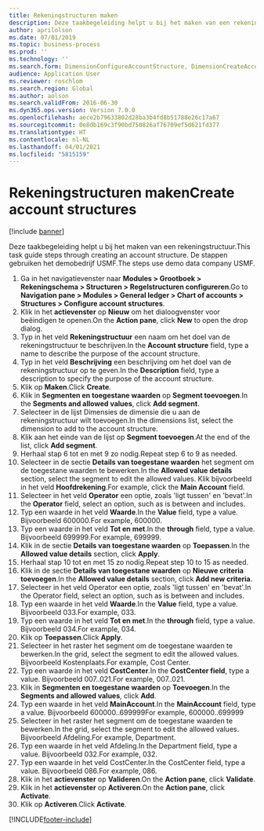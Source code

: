 ```yaml
---
title: Rekeningstructuren maken
description: Deze taakbegeleiding helpt u bij het maken van een rekeningstructuur.
author: aprilolson
ms.date: 07/01/2019
ms.topic: business-process
ms.prod: ''
ms.technology: ''
ms.search.form: DimensionConfigureAccountStructure, DimensionCreateAccountStructure, DimensionHierarchyAddLevel, DimensionHierarchyConstraintActivate
audience: Application User
ms.reviewer: roschlom
ms.search.region: Global
ms.author: aolson
ms.search.validFrom: 2016-06-30
ms.dyn365.ops.version: Version 7.0.0
ms.openlocfilehash: aece2b79633802d28ba3b4fd8b51788e26c17a67
ms.sourcegitcommit: 0e8db169c3f90bd750826af76709ef5d621fd377
ms.translationtype: HT
ms.contentlocale: nl-NL
ms.lasthandoff: 04/01/2021
ms.locfileid: "5815159"
---
```

# <a name="create-account-structures"></a><span data-ttu-id="f3605-103">Rekeningstructuren maken</span><span class="sxs-lookup"><span data-stu-id="f3605-103">Create account structures</span></span>

[!include [banner](../../includes/banner.md)]

<span data-ttu-id="f3605-104">Deze taakbegeleiding helpt u bij het maken van een rekeningstructuur.</span><span class="sxs-lookup"><span data-stu-id="f3605-104">This task guide steps through creating an account structure.</span></span> <span data-ttu-id="f3605-105">De stappen gebruiken het demobedrijf USMF.</span><span class="sxs-lookup"><span data-stu-id="f3605-105">The steps use demo data company USMF.</span></span>

1. <span data-ttu-id="f3605-106">Ga in het navigatievenster naar **Modules > Grootboek > Rekeningschema > Structuren > Regelstructuren configureren**.</span><span class="sxs-lookup"><span data-stu-id="f3605-106">Go to **Navigation pane > Modules > General ledger > Chart of accounts > Structures > Configure account structures**.</span></span>
2. <span data-ttu-id="f3605-107">Klik in het **actievenster** op **Nieuw** om het dialoogvenster voor beëindigen te openen.</span><span class="sxs-lookup"><span data-stu-id="f3605-107">On the **Action pane**, click **New** to open the drop dialog.</span></span>
3. <span data-ttu-id="f3605-108">Typ in het veld **Rekeningstructuur** een naam om het doel van de rekeningstructuur te beschrijven.</span><span class="sxs-lookup"><span data-stu-id="f3605-108">In the **Account structure** field, type a name to describe the purpose of the account structure.</span></span>
4. <span data-ttu-id="f3605-109">Typ in het veld **Beschrijving** een beschrijving om het doel van de rekeningstructuur op te geven.</span><span class="sxs-lookup"><span data-stu-id="f3605-109">In the **Description** field, type a description to specify the purpose of the account structure.</span></span>
5. <span data-ttu-id="f3605-110">Klik op **Maken**.</span><span class="sxs-lookup"><span data-stu-id="f3605-110">Click **Create**.</span></span>
6. <span data-ttu-id="f3605-111">Klik in **Segmenten en toegestane waarden** op **Segment toevoegen**.</span><span class="sxs-lookup"><span data-stu-id="f3605-111">In the **Segments and allowed values**, click **Add segment**.</span></span>
7. <span data-ttu-id="f3605-112">Selecteer in de lijst Dimensies de dimensie die u aan de rekeningstructuur wilt toevoegen.</span><span class="sxs-lookup"><span data-stu-id="f3605-112">In the dimensions list, select the dimension to add to the account structure.</span></span>
8. <span data-ttu-id="f3605-113">Klik aan het einde van de lijst op **Segment toevoegen**.</span><span class="sxs-lookup"><span data-stu-id="f3605-113">At the end of the list, click **Add segment**.</span></span>
9. <span data-ttu-id="f3605-114">Herhaal stap 6 tot en met 9 zo nodig.</span><span class="sxs-lookup"><span data-stu-id="f3605-114">Repeat step 6 to 9 as needed.</span></span>
10. <span data-ttu-id="f3605-115">Selecteer in de sectie **Details van toegestane waarden** het segment om de toegestane waarden te bewerken.</span><span class="sxs-lookup"><span data-stu-id="f3605-115">In the **Allowed value details** section, select the segment to edit the allowed values.</span></span>
    <span data-ttu-id="f3605-116">Klik bijvoorbeeld in het veld **Hoofdrekening**.</span><span class="sxs-lookup"><span data-stu-id="f3605-116">For example, click the **Main Account** field.</span></span>  
11. <span data-ttu-id="f3605-117">Selecteer in het veld **Operator** een optie, zoals 'ligt tussen' en 'bevat'.</span><span class="sxs-lookup"><span data-stu-id="f3605-117">In the **Operator** field, select an option, such as is between and includes.</span></span>
12. <span data-ttu-id="f3605-118">Typ een waarde in het veld **Waarde**.</span><span class="sxs-lookup"><span data-stu-id="f3605-118">In the **Value** field, type a value.</span></span> <span data-ttu-id="f3605-119">Bijvoorbeeld 600000.</span><span class="sxs-lookup"><span data-stu-id="f3605-119">For example, 600000.</span></span>  
13. <span data-ttu-id="f3605-120">Typ een waarde in het veld **Tot en met**.</span><span class="sxs-lookup"><span data-stu-id="f3605-120">In the **through** field, type a value.</span></span> <span data-ttu-id="f3605-121">Bijvoorbeeld 699999.</span><span class="sxs-lookup"><span data-stu-id="f3605-121">For example, 699999.</span></span>  
14. <span data-ttu-id="f3605-122">Klik in de sectie **Details van toegestane waarden** op **Toepassen**.</span><span class="sxs-lookup"><span data-stu-id="f3605-122">In the **Allowed value details** section, click **Apply**.</span></span>
15. <span data-ttu-id="f3605-123">Herhaal stap 10 tot en met 15 zo nodig.</span><span class="sxs-lookup"><span data-stu-id="f3605-123">Repeat step 10 to 15 as needed.</span></span>  
16. <span data-ttu-id="f3605-124">Klik in de sectie **Details van toegestane waarden** op **Nieuwe criteria toevoegen**.</span><span class="sxs-lookup"><span data-stu-id="f3605-124">In the **Allowed value details** section, click **Add new criteria**.</span></span>
17. <span data-ttu-id="f3605-125">Selecteer in het veld Operator een optie, zoals 'ligt tussen' en 'bevat'.</span><span class="sxs-lookup"><span data-stu-id="f3605-125">In the Operator field, select an option, such as is between and includes.</span></span>
18. <span data-ttu-id="f3605-126">Typ een waarde in het veld **Waarde**.</span><span class="sxs-lookup"><span data-stu-id="f3605-126">In the **Value** field, type a value.</span></span> <span data-ttu-id="f3605-127">Bijvoorbeeld 033.</span><span class="sxs-lookup"><span data-stu-id="f3605-127">For example, 033.</span></span>  
19. <span data-ttu-id="f3605-128">Typ een waarde in het veld **Tot en met**.</span><span class="sxs-lookup"><span data-stu-id="f3605-128">In the **through** field, type a value.</span></span> <span data-ttu-id="f3605-129">Bijvoorbeeld 034.</span><span class="sxs-lookup"><span data-stu-id="f3605-129">For example, 034.</span></span>  
20. <span data-ttu-id="f3605-130">Klik op **Toepassen**.</span><span class="sxs-lookup"><span data-stu-id="f3605-130">Click **Apply**.</span></span>
21. <span data-ttu-id="f3605-131">Selecteer in het raster het segment om de toegestane waarden te bewerken.</span><span class="sxs-lookup"><span data-stu-id="f3605-131">In the grid, select the segment to edit the allowed values.</span></span> <span data-ttu-id="f3605-132">Bijvoorbeeld Kostenplaats.</span><span class="sxs-lookup"><span data-stu-id="f3605-132">For example, Cost Center.</span></span>  
22. <span data-ttu-id="f3605-133">Typ een waarde in het veld **CostCenter**.</span><span class="sxs-lookup"><span data-stu-id="f3605-133">In the **CostCenter field**, type a value.</span></span> <span data-ttu-id="f3605-134">Bijvoorbeeld 007..021.</span><span class="sxs-lookup"><span data-stu-id="f3605-134">For example, 007..021.</span></span>  
23. <span data-ttu-id="f3605-135">Klik in **Segmenten en toegestane waarden** op **Toevoegen**.</span><span class="sxs-lookup"><span data-stu-id="f3605-135">In the **Segments and allowed values**, click **Add**.</span></span>
24. <span data-ttu-id="f3605-136">Typ een waarde in het veld **MainAccount**.</span><span class="sxs-lookup"><span data-stu-id="f3605-136">In the **MainAccount** field, type a value.</span></span> <span data-ttu-id="f3605-137">Bijvoorbeeld 600000..699999</span><span class="sxs-lookup"><span data-stu-id="f3605-137">For example, 600000..699999</span></span>  
25. <span data-ttu-id="f3605-138">Selecteer in het raster het segment om de toegestane waarden te bewerken.</span><span class="sxs-lookup"><span data-stu-id="f3605-138">In the grid, select the segment to edit the allowed values.</span></span> <span data-ttu-id="f3605-139">Bijvoorbeeld Afdeling.</span><span class="sxs-lookup"><span data-stu-id="f3605-139">For example, Department.</span></span>  
26. <span data-ttu-id="f3605-140">Typ een waarde in het veld Afdeling.</span><span class="sxs-lookup"><span data-stu-id="f3605-140">In the Department field, type a value.</span></span> <span data-ttu-id="f3605-141">Bijvoorbeeld 032.</span><span class="sxs-lookup"><span data-stu-id="f3605-141">For example, 032.</span></span>  
27. <span data-ttu-id="f3605-142">Typ een waarde in het veld CostCenter.</span><span class="sxs-lookup"><span data-stu-id="f3605-142">In the CostCenter field, type a value.</span></span> <span data-ttu-id="f3605-143">Bijvoorbeeld 086.</span><span class="sxs-lookup"><span data-stu-id="f3605-143">For example, 086.</span></span>  
28. <span data-ttu-id="f3605-144">Klik in het **actievenster** op **Valideren**.</span><span class="sxs-lookup"><span data-stu-id="f3605-144">On the **Action pane**, click **Validate**.</span></span>
29. <span data-ttu-id="f3605-145">Klik in het **actievenster** op **Activeren**.</span><span class="sxs-lookup"><span data-stu-id="f3605-145">On the **Action pane**, click **Activate**.</span></span>
30. <span data-ttu-id="f3605-146">Klik op **Activeren**.</span><span class="sxs-lookup"><span data-stu-id="f3605-146">Click **Activate**.</span></span>



[!INCLUDE[footer-include](../../../includes/footer-banner.md)]